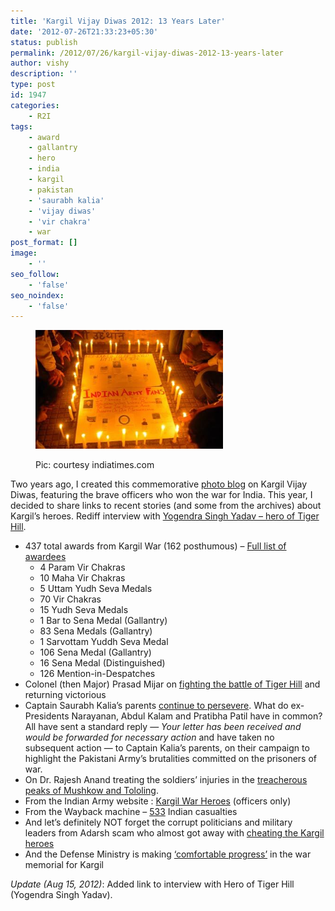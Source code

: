 ```yaml
---
title: 'Kargil Vijay Diwas 2012: 13 Years Later'
date: '2012-07-26T21:33:23+05:30'
status: publish
permalink: /2012/07/26/kargil-vijay-diwas-2012-13-years-later
author: vishy
description: ''
type: post
id: 1947
categories: 
    - R2I
tags:
    - award
    - gallantry
    - hero
    - india
    - kargil
    - pakistan
    - 'saurabh kalia'
    - 'vijay diwas'
    - 'vir chakra'
    - war
post_format: []
image:
    - ''
seo_follow:
    - 'false'
seo_noindex:
    - 'false'
---
```

<figure aria-describedby="caption-attachment-1950" class="wp-caption alignleft" id="attachment_1950" style="width: 300px">

[![](../../../../uploads/2012/07/Kargil-Vijay-Diwas_indiatimes_com.jpeg "Kargil-Vijay-Diwas_indiatimes_com")](http://www.ulaar.com/wp-content/uploads/2012/07/Kargil-Vijay-Diwas_indiatimes_com.jpeg)<figcaption class="wp-caption-text" id="caption-attachment-1950">Pic: courtesy indiatimes.com</figcaption></figure>

Two years ago, I created this commemorative [photo blog](http://www.ulaar.com/2010/07/26/kargil-day-the-least-we-can-do-is-remember/) on Kargil Vijay Diwas, featuring the brave officers who won the war for India. This year, I decided to share links to recent stories (and some from the archives) about Kargil’s heroes. Rediff interview with [Yogendra Singh Yadav – hero of Tiger Hill](http://www.rediff.com/news/slide-show/slide-show-1-independence-day-special-the-hero-of-tiger-hill/20120814.htm).

- 437 total awards from Kargil War (162 posthumous) – [Full list of awardees](http://indianarmy.nic.in/Site/FormTemplete/frmTempThirtyPara.aspx?MnId=Z6ndFJqvkmJLf0NxVBOXjg==&ParentID=dc1rOWRf6Rop7fFunqRegg==)
  - 4 Param Vir Chakras
  - 10 Maha Vir Chakras
  - 5 Uttam Yudh Seva Medals
  - 70 Vir Chakras
  - 15 Yudh Seva Medals
  - 1 Bar to Sena Medal (Gallantry)
  - 83 Sena Medals (Gallantry)
  - 1 Sarvottam Yuddh Seva Medal
  - 106 Sena Medal (Gallantry)
  - 16 Sena Medal (Distinguished)
  - 126 Mention-in-Despatches
- Colonel (then Major) Prasad Mijar on [fighting the battle of Tiger Hill](http://www.indianexpress.com/news/kargil-vijay-diwas-it-was-a-handtohand-battle-on-tiger-hill/979479/0) and returning victorious
- Captain Saurabh Kalia’s parents [continue to persevere](http://www.indianexpress.com/news/kargil-vijay-diwas-it-was-a-handtohand-battle-on-tiger-hill/979479/0). What do ex-Presidents Narayanan, Abdul Kalam and Pratibha Patil have in common? All have sent a standard reply — *Your letter has been received and would be forwarded for necessary action* and have taken no subsequent action — to Captain Kalia’s parents, on their campaign to highlight the Pakistani Army’s brutalities committed on the prisoners of war.
- On Dr. Rajesh Anand treating the soldiers’ injuries in the [treacherous peaks of Mushkow and Tololing](http://ibnlive.in.com/news/kargil-war-heroes-look-back-at-the-victory/274576-3.html).
- From the Indian Army website : [Kargil War Heroes](http://indianarmy.nic.in/Site/FormTemplete/frmTemp1P2C.aspx?MnId=XF7Xb5z0tOv00LtmGqV7cQ==&ParentID=G2FuT2dlRO2JQkyGVPfmeQ==&flag=Zs09cLsjr905hTavqqpPbA==) (officers only)
- From the Wayback machine – [533](http://web.archive.org/web/20071222013826/http://www.indianarmy.nic.in/martyrs/home.jsp?operation=28&hidrecord=10&FormBugs_Page=1) Indian casualties
- And let’s definitely NOT forget the corrupt politicians and military leaders from Adarsh scam who almost got away with [cheating the Kargil heroes](http://saurabhnation.blogspot.in/2010/11/victims-of-kargil-war-adarsh-society.html)
- And the Defense Ministry is making [‘comfortable progress’](http://twocircles.net/2012jul26/antony_refuses_set_deadline_war_memorial.html) in the war memorial for Kargil

*Update (Aug 15, 2012)*: Added link to interview with Hero of Tiger Hill (Yogendra Singh Yadav).

<div></div>